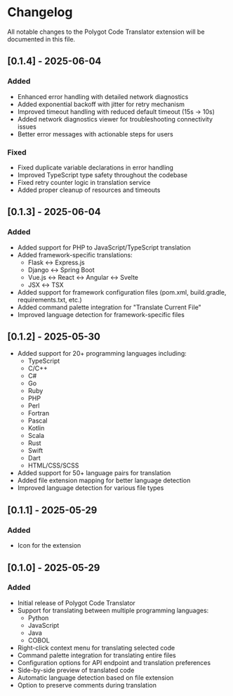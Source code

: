 # Changelog

All notable changes to the Polygot Code Translator extension will be documented in this file.

## [0.1.4] - 2025-06-04

### Added

- Enhanced error handling with detailed network diagnostics
- Added exponential backoff with jitter for retry mechanism
- Improved timeout handling with reduced default timeout (15s → 10s)
- Added network diagnostics viewer for troubleshooting connectivity issues
- Better error messages with actionable steps for users

### Fixed

- Fixed duplicate variable declarations in error handling
- Improved TypeScript type safety throughout the codebase
- Fixed retry counter logic in translation service
- Added proper cleanup of resources and timeouts

## [0.1.3] - 2025-06-04

### Added

- Added support for PHP to JavaScript/TypeScript translation
- Added framework-specific translations:
  - Flask ↔ Express.js
  - Django ↔ Spring Boot
  - Vue.js ↔ React ↔ Angular ↔ Svelte
  - JSX ↔ TSX
- Added support for framework configuration files (pom.xml, build.gradle, requirements.txt, etc.)
- Added command palette integration for "Translate Current File"
- Improved language detection for framework-specific files

## [0.1.2] - 2025-05-30

- Added support for 20+ programming languages including:
  - TypeScript
  - C/C++
  - C#
  - Go
  - Ruby
  - PHP
  - Perl
  - Fortran
  - Pascal
  - Kotlin
  - Scala
  - Rust
  - Swift
  - Dart
  - HTML/CSS/SCSS
- Added support for 50+ language pairs for translation
- Added file extension mapping for better language detection
- Improved language detection for various file types

## [0.1.1] - 2025-05-29

### Added

- Icon for the extension

## [0.1.0] - 2025-05-29

### Added

- Initial release of Polygot Code Translator
- Support for translating between multiple programming languages:
  - Python
  - JavaScript
  - Java
  - COBOL
- Right-click context menu for translating selected code
- Command palette integration for translating entire files
- Configuration options for API endpoint and translation preferences
- Side-by-side preview of translated code
- Automatic language detection based on file extension
- Option to preserve comments during translation